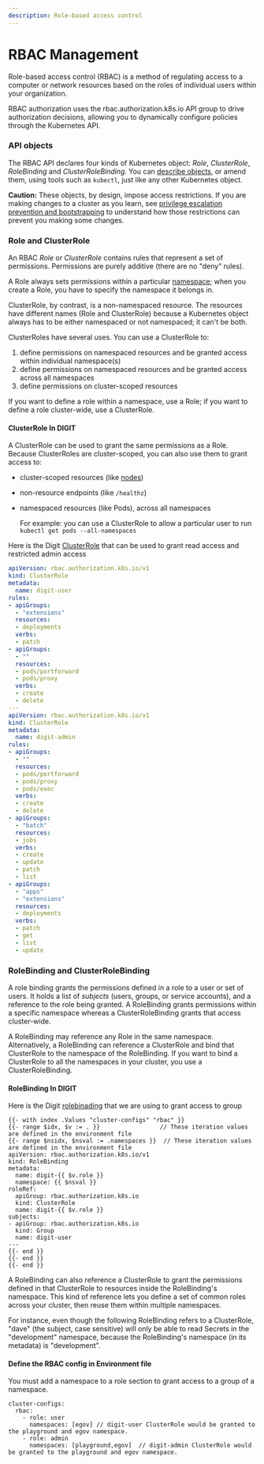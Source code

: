```yaml
---
description: Role-based access control
---
```


# RBAC Management

Role-based access control (RBAC) is a method of regulating access to a computer or network resources based on the roles of individual users within your organization.

RBAC authorization uses the rbac.authorization.k8s.io API group to drive authorization decisions, allowing you to dynamically configure policies through the Kubernetes API.

### API objects[ ](https://kubernetes.io/docs/reference/access-authn-authz/rbac/#api-overview) <a href="#api-overview" id="api-overview"></a>

The RBAC API declares four kinds of Kubernetes object: _Role_, _ClusterRole_, _RoleBinding_ and _ClusterRoleBinding_. You can [describe objects](https://kubernetes.io/docs/concepts/overview/working-with-objects/kubernetes-objects/#understanding-kubernetes-objects), or amend them, using tools such as `kubectl`, just like any other Kubernetes object.

**Caution:** These objects, by design, impose access restrictions. If you are making changes to a cluster as you learn, see [privilege escalation prevention and bootstrapping](https://kubernetes.io/docs/reference/access-authn-authz/rbac/#privilege-escalation-prevention-and-bootstrapping) to understand how those restrictions can prevent you making some changes.

### Role and ClusterRole <a href="#role-and-clusterrole" id="role-and-clusterrole"></a>

An RBAC _Role_ or _ClusterRole_ contains rules that represent a set of permissions. Permissions are purely additive (there are no "deny" rules).

A Role always sets permissions within a particular [namespace](https://kubernetes.io/docs/concepts/overview/working-with-objects/namespaces); when you create a Role, you have to specify the namespace it belongs in.

ClusterRole, by contrast, is a non-namespaced resource. The resources have different names (Role and ClusterRole) because a Kubernetes object always has to be either namespaced or not namespaced; it can't be both.

ClusterRoles have several uses. You can use a ClusterRole to:

1. define permissions on namespaced resources and be granted access within individual namespace(s)
2. define permissions on namespaced resources and be granted access across all namespaces
3. define permissions on cluster-scoped resources

If you want to define a role within a namespace, use a Role; if you want to define a role cluster-wide, use a ClusterRole.

#### **ClusterRole In DIGIT**[ ](https://kubernetes.io/docs/reference/access-authn-authz/rbac/#clusterrole-example)

A ClusterRole can be used to grant the same permissions as a Role. Because ClusterRoles are cluster-scoped, you can also use them to grant access to:

* cluster-scoped resources (like [nodes](https://kubernetes.io/docs/concepts/architecture/nodes/))
* non-resource endpoints (like `/healthz`)
*   namespaced resources (like Pods), across all namespaces

    For example: you can use a ClusterRole to allow a particular user to run `kubectl get pods --all-namespaces`

Here is the Digit [ClusterRole](https://github.com/egovernments/DIGIT-DevOps/blob/release/config-as-code/helm/charts/cluster-configs/templates/rbac/clusterroles.yaml) that can be used to grant read access and restricted admin access

```yaml
apiVersion: rbac.authorization.k8s.io/v1
kind: ClusterRole
metadata:
  name: digit-user
rules:
- apiGroups:
  - "extensions"
  resources:
  - deployments
  verbs:
  - patch
- apiGroups:
  - ""
  resources:
  - pods/portforward
  - pods/proxy 
  verbs:
  - create  
  - delete
---  
apiVersion: rbac.authorization.k8s.io/v1
kind: ClusterRole
metadata:
  name: digit-admin
rules:
- apiGroups:
  - ""
  resources:
  - pods/portforward
  - pods/proxy 
  - pods/exec 
  verbs:
  - create  
  - delete
- apiGroups:
  - "batch"
  resources:
  - jobs 
  verbs:
  - create  
  - update
  - patch
  - list
- apiGroups: 
  - "apps"
  - "extensions"  
  resources: 
  - deployments
  verbs: 
  - patch 
  - get 
  - list
  - update    
```

### RoleBinding and ClusterRoleBinding

A role binding grants the permissions defined in a role to a user or set of users. It holds a list of _subjects_ (users, groups, or service accounts), and a reference to the role being granted. A RoleBinding grants permissions within a specific namespace whereas a ClusterRoleBinding grants that access cluster-wide.

A RoleBinding may reference any Role in the same namespace. Alternatively, a RoleBinding can reference a ClusterRole and bind that ClusterRole to the namespace of the RoleBinding. If you want to bind a ClusterRole to all the namespaces in your cluster, you use a ClusterRoleBinding.

#### **RoleBinding In DIGIT**[ ](https://kubernetes.io/docs/reference/access-authn-authz/rbac/#rolebinding-example)

Here is the Digit [rolebinading](https://github.com/egovernments/DIGIT-DevOps/blob/release/config-as-code/helm/charts/cluster-configs/templates/rbac/rolebindings.yaml) that we are using to grant access to group

```
{{- with index .Values "cluster-configs" "rbac" }}
{{- range $idx, $v := . }}                 // These iteration values are defined in the environment file
{{- range $nsidx, $nsval := .namespaces }}  // These iteration values are defined in the environment file 
apiVersion: rbac.authorization.k8s.io/v1
kind: RoleBinding
metadata:
  name: digit-{{ $v.role }}
  namespace: {{ $nsval }}
roleRef:
  apiGroup: rbac.authorization.k8s.io
  kind: ClusterRole
  name: digit-{{ $v.role }}
subjects:
- apiGroup: rbac.authorization.k8s.io
  kind: Group
  name: digit-user        
---
{{- end }}
{{- end }}
{{- end }}
```

A RoleBinding can also reference a ClusterRole to grant the permissions defined in that ClusterRole to resources inside the RoleBinding's namespace. This kind of reference lets you define a set of common roles across your cluster, then reuse them within multiple namespaces.

For instance, even though the following RoleBinding refers to a ClusterRole, "dave" (the subject, case sensitive) will only be able to read Secrets in the "development" namespace, because the RoleBinding's namespace (in its metadata) is "development".

#### Define the RBAC config in Environment file

You must add a namespace to a role section to grant access to a group of a namespace.

```
cluster-configs:
  rbac:
    - role: user
      namespaces: [egov] // digit-user ClusterRole would be granted to the playground and egov namespace. 
    - role: admin
      namespaces: [playground,egov]  // digit-admin ClusterRole would be granted to the playground and egov namespace. 
```

